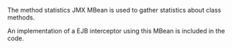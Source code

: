 The method statistics JMX MBean is used to gather statistics about class methods.

An implementation of a EJB interceptor using this MBean is included in the code.